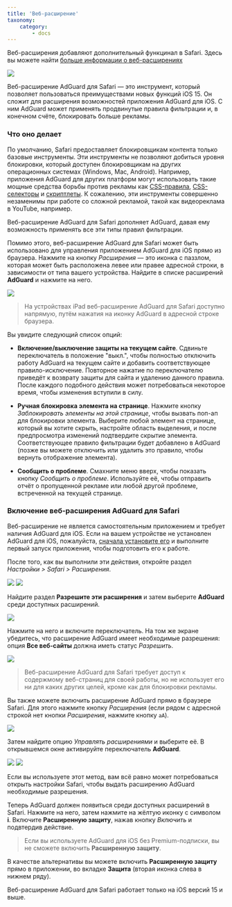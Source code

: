 ```yaml
---
title: 'Веб-расширение'
taxonomy:
    category:
        - docs
---
```


Веб-расширения добавляют дополнительный функцинал в Safari. Здесь вы можете найти [больше информации о веб-расширениях](https://developer.apple.com/documentation/safariservices/safari_web_extensions)

![](https://cdn.adguard.com/public/Adguard/kb/iOS/webext/menu_ru.png)

Веб-расширение AdGuard для Safari — это инструмент, который позволяет пользоваться преимуществами новых функций iOS 15. Он сложит для расширения возможностей приложения AdGuard для iOS. С ним AdGuard может применять продвинутые правила фильтрации и, в конечном счёте, блокировать больше рекламы.

<a name="features"></a>

### Что оно делает

По умолчанию, Safari предоставляет блокировщикам контента только базовые инструменты. Эти инструменты не позволяют добиться уровня блокировки, который доступен блокировщикам на других операционных системах (Windows, Mac, Android). Например, приложения AdGuard для других платформ могут использовать такие мощные средства борьбы против рекламы как [CSS-правила](https://kb.adguard.com/ru/general/how-to-create-your-own-ad-filters#cosmetic-css-rules), [CSS-селекторы](https://kb.adguard.com/ru/general/how-to-create-your-own-ad-filters#extended-css-selectors) и [скриптлеты](https://kb.adguard.com/ru/general/how-to-create-your-own-ad-filters#scriptlets). К сожалению, эти инструменты совершенно незаменимы при работе со сложной рекламой, такой как видеореклама в YouTube, например.

Веб-расширение AdGuard для Safari дополняет AdGuard, давая ему возможность применять все эти типы правил фильтрации.

Помимо этого, веб-расширение AdGuard для Safari может быть использовано для управления приложением AdGuard для iOS прямо из браузера. Нажмите на кнопку *Расширения* — это иконка с паззлом, которая может быть расположена левее или правее адресной строки, в зависимости от типа вашего устройства. Найдите в списке расширений **AdGuard** и нажмите на него.

![](https://cdn.adguard.com/public/Adguard/kb/iOS/webext/ext_adguard_ru.png)

>На устройствах iPad веб-расширение AdGuard для Safari доступно напрямую, путём нажатия на иконку AdGuard в адресной строке браузера.

Вы увидите следующий список опций:

* **Включение/выключение защиты на текущем сайте**. Сдвиньте переключатель в положение "выкл.", чтобы полностью отключить работу AdGuard на текущем сайте и добавить соответствующее правило-исключение. Повторное нажатие по переключателю приведёт к возврату защиты для сайта и удалению данного правила. После каждого подобного действия может потребоваться некоторое время, чтобы изменения вступили в силу.

* **Ручная блокировка элемента на странице**. Нажмите кнопку *Заблокировать элементы на этой странице*, чтобы вызвать поп-ап для блокировки элемента. Выберите любой элемент на странице, который вы хотите скрыть, настройте область выделения, и после предпросмотра изменений подтвердите скрытие элемента. Соответствующее правило фильтрации будет добавлено в AdGuard (позже вы можете отключить или удалить это правило, чтобы вернуть отображение элемента).

* **Сообщить о проблеме**. Смахните меню вверх, чтобы показать кнопку *Сообщить о проблеме*. Используйте её, чтобы отправить отчёт о пропущенной рекламе или любой другой проблеме, встреченной на текущей странице.

<a name="install"></a>

### Включение веб-расширения AdGuard для Safari

Веб-расширение не является самостоятельным приложением и требует наличия AdGuard для iOS. Если на вашем устройстве не установлен AdGuard для iOS, пожалуйста, [сначала установите его](https://kb.adguard.com/ru/ios/installation) и выполните первый запуск приложения, чтобы подготовить его к работе.

После того, как вы выполнили эти действия, откройте раздел *Настройки > Safari > Расширения*. 

![](https://cdn.adguard.com/public/Adguard/kb/iOS/webext/settings1_ru.png)
![](https://cdn.adguard.com/public/Adguard/kb/iOS/webext/settings2_ru.png)

Найдите раздел **Разрешите эти расширения** и затем выберите **AdGuard** среди доступных расширений. 

![](https://cdn.adguard.com/public/Adguard/kb/iOS/webext/settings3_en.png)

Нажмите на него и включите переключатель. На том же экране убедитесь, что расширение AdGuard имеет необходимые разрешения: опция **Все веб-сайты** должна иметь статус *Разрешить*. 

![](https://cdn.adguard.com/public/Adguard/kb/iOS/webext/settings4_ru.png)

>Веб-расширение AdGuard для Safari требует доступ к содержмому веб-страниц для своей работы, но не использует его ни для каких других целей, кроме как для блокировки рекламы.

Вы также можете включить расширение AdGuard прямо в браузере Safari. Для этого нажмите кнопку *Расширения* (если рядом с адресной строкой нет кнопки *Расширения*, нажмите кнопку `aA`). 

![](https://cdn.adguard.com/public/Adguard/kb/iOS/webext/safari1_ru.png)

Затем найдите опцию *Управлять расширениями* и выберите её. В открывшемся окне активируйте переключатель **AdGuard**.

![](https://cdn.adguard.com/public/Adguard/kb/iOS/webext/safari2_ru.png)
![](https://cdn.adguard.com/public/Adguard/kb/iOS/webext/safari3_ru.png)

Если вы используете этот метод, вам всё равно может потребоваться открыть настройки Safari, чтобы выдать расширению AdGuard необходимые разрешения.

Теперь AdGuard должен появиться среди доступных расширений в Safari. Нажмите на него, затем нажмите на жёлтую иконку с символом **i**. Включите **Расширенную защиту**, нажав кнопку *Включить* и подвтердив действие.

>Если вы используете AdGuard для iOS без Premium-подписки, вы не сможете включить **Расширенную защиту**. 

В качестве альтернативы вы можете включить **Расширенную защиту** прямо в приложении, во вкладке **Защита** (вторая иконка слева в нижнем ряду).

Веб-расширение AdGuard для Safari работает только на iOS версий 15 и выше.